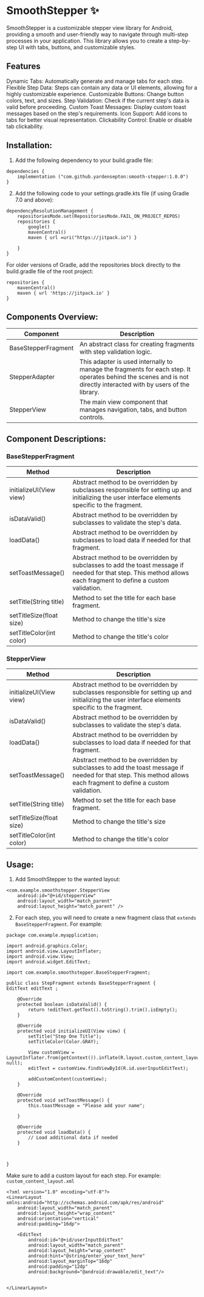 # SmoothStepper :sparkles:	
SmoothStepper is a customizable stepper view library for Android, providing a smooth and user-friendly way to navigate through multi-step processes in your application.
This library allows you to create a step-by-step UI with tabs, buttons, and customizable styles.

## Features
Dynamic Tabs: Automatically generate and manage tabs for each step.
Flexible Step Data: Steps can contain any data or UI elements, allowing for a highly customizable experience.
Customizable Buttons: Change button colors, text, and sizes.
Step Validation: Check if the current step's data is valid before proceeding.
Custom Toast Messages: Display custom toast messages based on the step's requirements.
Icon Support: Add icons to tabs for better visual representation.
Clickability Control: Enable or disable tab clickability.

## Installation:
1. Add the following dependency to your build.gradle file:
```
dependencies {
    implementation ("com.github.yardensepton:smooth-stepper:1.0.0")
}
```

2. Add the following code to your settings.gradle.kts file (if using Gradle 7.0 and above):
```
dependencyResolutionManagement {
    repositoriesMode.set(RepositoriesMode.FAIL_ON_PROJECT_REPOS)
    repositories {
        google()
        mavenCentral()
        maven { url =uri("https://jitpack.io") }

    }
}
```
For older versions of Gradle, add the repositories block directly to the build.gradle file of the root project:
```
repositories {
    mavenCentral()
    maven { url 'https://jitpack.io' }
}
```

## Components Overview:
| Component | Description |
| --- | --- |
| BaseStepperFragment | An abstract class for creating fragments with step validation logic.|
| StepperAdapter | This adapter is used internally to manage the fragments for each step. It operates behind the scenes and is not directly interacted with by users of the library.  |
| StepperView | The main view component that manages navigation, tabs, and button controls. |

## Component Descriptions:

### BaseStepperFragment
| Method | Description |
| --- | --- |
| initializeUI(View view) |  Abstract method to be overridden by subclasses responsible for setting up and initializing the user interface elements specific to the fragment.  |
| isDataValid()	 | Abstract method to be overridden by subclasses to validate the step's data.|
| loadData() | Abstract method to be overridden by subclasses to load data if needed for that fragment. |
| setToastMessage() | Abstract method to be overridden by subclasses to add the toast message if needed for that step. This method allows each fragment to define a custom validation. |
| setTitle(String title) | Method to set the title for each base fragment. | 
| setTitleSize(float size) | Method to change the title's size | 
| setTitleColor(int color) | Method to change the title's color | 

### StepperView
| Method | Description |
| --- | --- |
| initializeUI(View view) |  Abstract method to be overridden by subclasses responsible for setting up and initializing the user interface elements specific to the fragment.  |
| isDataValid()	 | Abstract method to be overridden by subclasses to validate the step's data.|
| loadData() | Abstract method to be overridden by subclasses to load data if needed for that fragment. |
| setToastMessage() | Abstract method to be overridden by subclasses to add the toast message if needed for that step. This method allows each fragment to define a custom validation. |
| setTitle(String title) | Method to set the title for each base fragment. | 
| setTitleSize(float size) | Method to change the title's size | 
| setTitleColor(int color) | Method to change the title's color | 


## Usage:
1. Add SmoothStepper to the wanted layout:
```
<com.example.smoothstepper.StepperView
    android:id="@+id/stepperView"
    android:layout_width="match_parent"
    android:layout_height="match_parent" />
```
2. For each step, you will need to create a new fragment class that ```extends BaseStepperFragment```.
   For example:

```
package com.example.myapplication;

import android.graphics.Color;
import android.view.LayoutInflater;
import android.view.View;
import android.widget.EditText;

import com.example.smoothstepper.BaseStepperFragment;

public class StepFragment extends BaseStepperFragment {
EditText editText ;

    @Override
    protected boolean isDataValid() {
        return !editText.getText().toString().trim().isEmpty();
    }

    @Override
    protected void initializeUI(View view) {
        setTitle("Step One Title");
        setTitleColor(Color.GRAY);

        View customView = LayoutInflater.from(getContext()).inflate(R.layout.custom_content_layout, null);
        editText = customView.findViewById(R.id.userInputEditText);

        addCustomContent(customView);
    }

    @Override
    protected void setToastMessage() {
        this.toastMessage = "Please add your name";

    }

    @Override
    protected void loadData() {
        // Load additional data if needed
    }



}
```
Make sure to add a custom layout for each step. For example:
```custom_content_layout.xml```
```
<?xml version="1.0" encoding="utf-8"?>
<LinearLayout xmlns:android="http://schemas.android.com/apk/res/android"
    android:layout_width="match_parent"
    android:layout_height="wrap_content"
    android:orientation="vertical"
    android:padding="16dp">

    <EditText
        android:id="@+id/userInputEditText"
        android:layout_width="match_parent"
        android:layout_height="wrap_content"
        android:hint="@string/enter_your_text_here"
        android:layout_marginTop="16dp"
        android:padding="12dp"
        android:background="@android:drawable/edit_text"/>


</LinearLayout>
```









